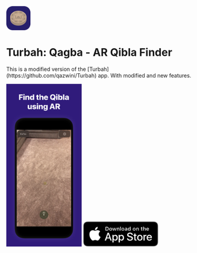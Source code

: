 <img src="Showcase/appicon.png" width="64px">
<h1>Turbah: Qagba - AR Qibla Finder</h1>
<p>This is a modified version of the [Turbah](https://github.com/qazwini/Turbah) app. With modified and new features.</p>
<img src="Showcase/preview.png" width="200px">
<a href="https://apps.apple.com/app/id1523945049"><img src="Showcase/download.svg" width="200px"></a>
